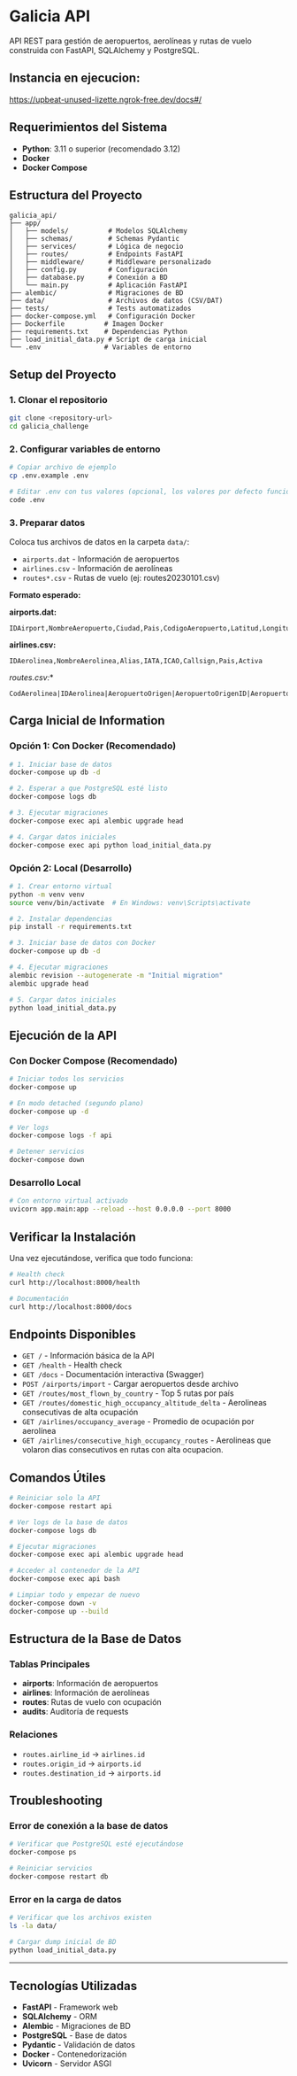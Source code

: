 # Galicia API

API REST para gestión de aeropuertos, aerolíneas y rutas de vuelo construida con FastAPI, SQLAlchemy y PostgreSQL.

## Instancia en ejecucion:
https://upbeat-unused-lizette.ngrok-free.dev/docs#/

## Requerimientos del Sistema

- **Python**: 3.11 o superior (recomendado 3.12)
- **Docker**
- **Docker Compose**

## Estructura del Proyecto

```
galicia_api/
├── app/
│   ├── models/          # Modelos SQLAlchemy
│   ├── schemas/         # Schemas Pydantic
│   ├── services/        # Lógica de negocio
│   ├── routes/          # Endpoints FastAPI
│   ├── middleware/      # Middleware personalizado
│   ├── config.py        # Configuración
│   ├── database.py      # Conexión a BD
│   └── main.py          # Aplicación FastAPI
├── alembic/             # Migraciones de BD
├── data/                # Archivos de datos (CSV/DAT)
├── tests/               # Tests automatizados
├── docker-compose.yml   # Configuración Docker
├── Dockerfile          # Imagen Docker
├── requirements.txt    # Dependencias Python
├── load_initial_data.py # Script de carga inicial
└── .env                # Variables de entorno
```

## Setup del Proyecto

### 1. Clonar el repositorio

```bash
git clone <repository-url>
cd galicia_challenge
```

### 2. Configurar variables de entorno

```bash
# Copiar archivo de ejemplo
cp .env.example .env

# Editar .env con tus valores (opcional, los valores por defecto funcionan)
code .env
```

### 3. Preparar datos

Coloca tus archivos de datos en la carpeta `data/`:
- `airports.dat` - Información de aeropuertos
- `airlines.csv` - Información de aerolíneas
- `routes*.csv` - Rutas de vuelo (ej: routes20230101.csv)

**Formato esperado:**

**airports.dat:**
```
IDAirport,NombreAeropuerto,Ciudad,Pais,CodigoAeropuerto,Latitud,Longitud,Altitud,DifUTC,CodigoContinente,TimezoneOlson
```

**airlines.csv:**
```
IDAerolinea,NombreAerolinea,Alias,IATA,ICAO,Callsign,Pais,Activa
```

**routes*.csv:**
```
CodAerolinea|IDAerolinea|AeropuertoOrigen|AeropuertoOrigenID|AeropuertoDestino|AeropuertoDestinoID|OperadoCarrier|Stops|Equipamiento|TicketsVendidos|Lugares|PrecioTicket|KilometrosTotales|Fecha
```

## Carga Inicial de Information

### Opción 1: Con Docker (Recomendado)

```bash
# 1. Iniciar base de datos
docker-compose up db -d

# 2. Esperar a que PostgreSQL esté listo
docker-compose logs db

# 3. Ejecutar migraciones
docker-compose exec api alembic upgrade head

# 4. Cargar datos iniciales
docker-compose exec api python load_initial_data.py
```

### Opción 2: Local (Desarrollo)

```bash
# 1. Crear entorno virtual
python -m venv venv
source venv/bin/activate  # En Windows: venv\Scripts\activate

# 2. Instalar dependencias
pip install -r requirements.txt

# 3. Iniciar base de datos con Docker
docker-compose up db -d

# 4. Ejecutar migraciones
alembic revision --autogenerate -m "Initial migration"
alembic upgrade head

# 5. Cargar datos iniciales
python load_initial_data.py
```

## Ejecución de la API

### Con Docker Compose (Recomendado)

```bash
# Iniciar todos los servicios
docker-compose up

# En modo detached (segundo plano)
docker-compose up -d

# Ver logs
docker-compose logs -f api

# Detener servicios
docker-compose down
```

### Desarrollo Local

```bash
# Con entorno virtual activado
uvicorn app.main:app --reload --host 0.0.0.0 --port 8000
```

## Verificar la Instalación

Una vez ejecutándose, verifica que todo funciona:

```bash
# Health check
curl http://localhost:8000/health

# Documentación
curl http://localhost:8000/docs
```

## Endpoints Disponibles

- `GET /` - Información básica de la API
- `GET /health` - Health check
- `GET /docs` - Documentación interactiva (Swagger)
- `POST /airports/import` - Cargar aeropuertos desde archivo
- `GET /routes/most_flown_by_country` - Top 5 rutas por país
- `GET /routes/domestic_high_occupancy_altitude_delta` - Aerolineas consecutivas de alta ocupación
- `GET /airlines/occupancy_average` - Promedio de ocupación por aerolínea
- `GET /airlines/consecutive_high_occupancy_routes` - Aerolineas que volaron dias consecutivos en rutas con alta ocupacion.

## Comandos Útiles

```bash
# Reiniciar solo la API
docker-compose restart api

# Ver logs de la base de datos
docker-compose logs db

# Ejecutar migraciones
docker-compose exec api alembic upgrade head

# Acceder al contenedor de la API
docker-compose exec api bash

# Limpiar todo y empezar de nuevo
docker-compose down -v
docker-compose up --build
```

## Estructura de la Base de Datos

### Tablas Principales

- **airports**: Información de aeropuertos
- **airlines**: Información de aerolíneas
- **routes**: Rutas de vuelo con ocupación
- **audits**: Auditoría de requests

### Relaciones

- `routes.airline_id` → `airlines.id`
- `routes.origin_id` → `airports.id`
- `routes.destination_id` → `airports.id`

## Troubleshooting

### Error de conexión a la base de datos

```bash
# Verificar que PostgreSQL esté ejecutándose
docker-compose ps

# Reiniciar servicios
docker-compose restart db
```

### Error en la carga de datos

```bash
# Verificar que los archivos existen
ls -la data/

# Cargar dump inicial de BD
python load_initial_data.py
```


---

## Tecnologías Utilizadas

- **FastAPI** - Framework web
- **SQLAlchemy** - ORM
- **Alembic** - Migraciones de BD
- **PostgreSQL** - Base de datos
- **Pydantic** - Validación de datos
- **Docker** - Contenedorización
- **Uvicorn** - Servidor ASGI
